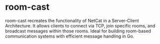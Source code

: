 # room-cast
room-cast recreates the functionality of NetCat in a Server-Client Architecture. It allows clients to connect via TCP, join specific rooms, and broadcast messages within those rooms. Ideal for building room-based communication systems with efficient message handling in Go.
